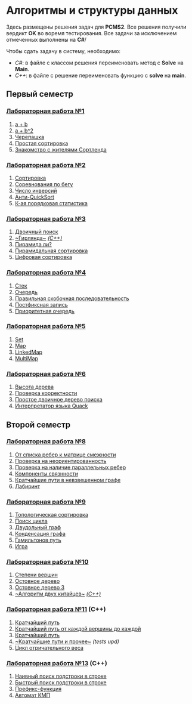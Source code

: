 # Алгоритмы и структуры данных

Здесь размещены решения задач для **PCMS2**. Все решения получили вердикт **OK** во воремя тестирования.
Все задачи за исключением отмеченных выполнены на **C#**/

Чтобы сдать задачу в систему, необходимо:
* *C#*: в файле с классом решения переименовать метод с **Solve** на **Main**.
* *C++*: в файле с решение переименовать функцию с **solve** на **main**.

## Первый семестр

### [Лабораторная работа №1](http://neerc.ifmo.ru/teaching/disalgo/problems/problems1.pdf)

1. [a + b](https://github.com/s4xack/AlgorithmsAndStructures/blob/master/AlgorithmsAndStructures/SimpleTasks/AplusB.cs)
2. [a + b^2](https://github.com/s4xack/AlgorithmsAndStructures/blob/master/AlgorithmsAndStructures/SimpleTasks/AplusBB.cs)
3. [Черепашка](https://github.com/s4xack/AlgorithmsAndStructures/blob/master/AlgorithmsAndStructures/SimpleTasks/Turtle.cs)
4. [Простая сортировка](https://github.com/s4xack/AlgorithmsAndStructures/blob/master/AlgorithmsAndStructures/SimpleTasks/SimpleSort.cs)
5. [Знакомство с жителями Сортленда](https://github.com/s4xack/AlgorithmsAndStructures/blob/master/AlgorithmsAndStructures/SimpleTasks/SorlLand.cs)

### [Лабораторная работа №2](http://neerc.ifmo.ru/teaching/disalgo/problems/problems2.pdf)

1. [Сортировка](https://github.com/s4xack/AlgorithmsAndStructures/blob/master/AlgorithmsAndStructures/SortingAlgorithms/MergeSort.cs)
2. [Соревнования по бегу](https://github.com/s4xack/AlgorithmsAndStructures/blob/master/AlgorithmsAndStructures/SortingAlgorithms/SortForRunners.cs)
3. [Число инверсий](https://github.com/s4xack/AlgorithmsAndStructures/blob/master/AlgorithmsAndStructures/SortingAlgorithms/InversionsCount.cs)
4. [Анти-QuickSort](https://github.com/s4xack/AlgorithmsAndStructures/blob/master/AlgorithmsAndStructures/SortingAlgorithms/AntiQuickSort.cs)
5. [К-ая порядковая статистика](https://github.com/s4xack/AlgorithmsAndStructures/blob/master/AlgorithmsAndStructures/SortingAlgorithms/KStaticstic.cs)

### [Лабораторная работа №3](http://neerc.ifmo.ru/teaching/disalgo/problems/problems3.pdf)

1. [Двоичный поиск](https://github.com/s4xack/AlgorithmsAndStructures/blob/master/AlgorithmsAndStructures/BinarySearch/BinarySearch.cs)
2. [~Гирлянда~](https://github.com/s4xack/AlgorithmsAndStructures/blob/master/AlgorithmsAndStructures/BinarySearch/Garland.cs) [*(C++)*](https://github.com/s4xack/AlgorithmsAndStructures/blob/master/AlgorithmsAndStructures.cpp/Garland.cpp)
3. [Пирамида ли?](https://github.com/s4xack/AlgorithmsAndStructures/blob/master/AlgorithmsAndStructures/DataStructures/IsHeap.cs)
4. [Пирамидальная сортировка](https://github.com/s4xack/AlgorithmsAndStructures/blob/master/AlgorithmsAndStructures/SortingAlgorithms/HeapSort.cs)
5. [Цифровая сортировка](https://github.com/s4xack/AlgorithmsAndStructures/blob/master/AlgorithmsAndStructures/SortingAlgorithms/RadixSort.cs)

### [Лабораторная работа №4](http://neerc.ifmo.ru/teaching/disalgo/problems/problems4.pdf)

1. [Стек](https://github.com/s4xack/AlgorithmsAndStructures/blob/master/AlgorithmsAndStructures/DataStructures/Stack.cs)
2. [Очередь](https://github.com/s4xack/AlgorithmsAndStructures/blob/master/AlgorithmsAndStructures/DataStructures/Queue.cs)
3. [Правильная скобочная последовательность](https://github.com/s4xack/AlgorithmsAndStructures/blob/master/AlgorithmsAndStructures/DataStructures/CorrectBracketSequence.cs)
4. [Постфиксная запись](https://github.com/s4xack/AlgorithmsAndStructures/blob/master/AlgorithmsAndStructures/DataStructures/PostfixNotation.cs)
5. [Приоритетная очередь](https://github.com/s4xack/AlgorithmsAndStructures/blob/master/AlgorithmsAndStructures/DataStructures/PriorityQueue.cs)

### [Лабораторная работа №5](http://neerc.ifmo.ru/teaching/disalgo/problems/problems5.pdf)

1. [Set](https://github.com/s4xack/AlgorithmsAndStructures/blob/master/AlgorithmsAndStructures/HashTables/MySet.cs)
2. [Map](https://github.com/s4xack/AlgorithmsAndStructures/blob/master/AlgorithmsAndStructures/HashTables/MyMap.cs)
3. [LinkedMap](https://github.com/s4xack/AlgorithmsAndStructures/blob/master/AlgorithmsAndStructures/HashTables/MyLinkedMap.cs)
4. [MultiMap](https://github.com/s4xack/AlgorithmsAndStructures/blob/master/AlgorithmsAndStructures/HashTables/MyMultiMap.cs)

### [Лабораторная работа №6](http://neerc.ifmo.ru/teaching/disalgo/problems/problems6.pdf)

1. [Высота дерева](https://github.com/s4xack/AlgorithmsAndStructures/blob/master/AlgorithmsAndStructures/BST/BstHeight.cs)
2. [Проверка корректности](https://github.com/s4xack/AlgorithmsAndStructures/blob/master/AlgorithmsAndStructures/BST/IsBst.cs)
3. [Простое двоичное дерево поиска](https://github.com/s4xack/AlgorithmsAndStructures/blob/master/AlgorithmsAndStructures/BST/Bst.cs)
4. [Интерпретатор языка Quack](https://github.com/s4xack/AlgorithmsAndStructures/blob/master/AlgorithmsAndStructures/Quack/QuackInterpreter.cs)

## Второй семестр

### [Лабораторная работа №8](http://neerc.ifmo.ru/teaching/disalgo/problems/problems8.pdf)

1. [От списка ребер к матрице смежности](https://github.com/s4xack/AlgorithmsAndStructures/blob/master/AlgorithmsAndStructures/GraphAlgorithms/EdgeListsToMatrix.cs)
2. [Проверка на неориентированность](https://github.com/s4xack/AlgorithmsAndStructures/blob/master/AlgorithmsAndStructures/GraphAlgorithms/CheckOriented.cs)
3. [Проверка на наличие параллельных ребер](https://github.com/s4xack/AlgorithmsAndStructures/blob/master/AlgorithmsAndStructures/GraphAlgorithms/CheckParallelEdges.cs)
4. [Компоненты связнности](https://github.com/s4xack/AlgorithmsAndStructures/blob/master/AlgorithmsAndStructures/GraphAlgorithms/Components.cs)
5. [Кратчайшие пути в невзвешенном графе](https://github.com/s4xack/AlgorithmsAndStructures/blob/master/AlgorithmsAndStructures/GraphAlgorithms/Distances.cs)
6. [Лабиринт](https://github.com/s4xack/AlgorithmsAndStructures/blob/master/AlgorithmsAndStructures/GraphAlgorithms/Labyrinth.cs)

### [Лабораторная работа №9](http://neerc.ifmo.ru/teaching/disalgo/problems/problems9.pdf)

1. [Топологическая сортировка](https://github.com/s4xack/AlgorithmsAndStructures/blob/master/AlgorithmsAndStructures/GraphAlgorithms/TopSort.cs)
2. [Поиск цикла](https://github.com/s4xack/AlgorithmsAndStructures/blob/master/AlgorithmsAndStructures/GraphAlgorithms/Cycle.cs)
3. [Двудольный граф](https://github.com/s4xack/AlgorithmsAndStructures/blob/master/AlgorithmsAndStructures/GraphAlgorithms/BipartiteGraph.cs)
4. [Конденсация графа](https://github.com/s4xack/AlgorithmsAndStructures/blob/master/AlgorithmsAndStructures/GraphAlgorithms/Condensation.cs)
5. [Гамильтонов путь](https://github.com/s4xack/AlgorithmsAndStructures/blob/master/AlgorithmsAndStructures/GraphAlgorithms/HamiltonianPath.cs)
6. [Игра](https://github.com/s4xack/AlgorithmsAndStructures/blob/master/AlgorithmsAndStructures/GraphAlgorithms/Game.cs)

### [Лабораторная работа №10](http://neerc.ifmo.ru/teaching/disalgo/problems/problems10.pdf)

1. [Степени вершин](https://github.com/s4xack/AlgorithmsAndStructures/blob/master/AlgorithmsAndStructures/GraphAlgorithms/VertexDegree.cs)
2. [Остовное дерево](https://github.com/s4xack/AlgorithmsAndStructures/blob/master/AlgorithmsAndStructures/GraphAlgorithms/MstPoints.cs)
3. [Остовное дерево 3](https://github.com/s4xack/AlgorithmsAndStructures/blob/master/AlgorithmsAndStructures/GraphAlgorithms/Mst.cs)
4. [~Алгоритм двух китайцев~](https://github.com/s4xack/AlgorithmsAndStructures/blob/master/AlgorithmsAndStructures/GraphAlgorithms/TwoChinese.cs) [*(C++)*](https://github.com/s4xack/AlgorithmsAndStructures/blob/master/AlgorithmsAndStructures.cpp/TwoChinese.cpp)

### [Лабораторная работа №11](http://neerc.ifmo.ru/teaching/disalgo/problems/problems11.pdf) (С++)

1. [Кратчайший путь](https://github.com/s4xack/AlgorithmsAndStructures/blob/master/AlgorithmsAndStructures.cpp/DijkstraMatrix.cpp)
2. [Кратчайший путь от каждой вершины до каждой](https://github.com/s4xack/AlgorithmsAndStructures/blob/master/AlgorithmsAndStructures.cpp/Floyd.cpp)
3. [Кратчайший путь](https://github.com/s4xack/AlgorithmsAndStructures/blob/master/AlgorithmsAndStructures.cpp/Dijkstra.cpp)
4. [~Кратчайшие пути и прочее~](https://github.com/s4xack/AlgorithmsAndStructures/blob/master/AlgorithmsAndStructures.cpp/Ford.cpp) *(tests upd)*
5. [Цикл отричательного веса](https://github.com/s4xack/AlgorithmsAndStructures/blob/master/AlgorithmsAndStructures.cpp/NegativeCycle.cpp)

### [Лабораторная работа №13](http://neerc.ifmo.ru/teaching/disalgo/problems/problems13.pdf) (С++)

1. [Наивный поиск подстроки в строке](https://github.com/s4xack/AlgorithmsAndStructures/blob/master/AlgorithmsAndStructures.cpp/SubStringSearch.cpp)
2. [Быстрый поиск подстроки в строке](https://github.com/s4xack/AlgorithmsAndStructures/blob/master/AlgorithmsAndStructures.cpp/SubStringSearch.cpp)
3. [Префикс-функция](https://github.com/s4xack/AlgorithmsAndStructures/blob/master/AlgorithmsAndStructures.cpp/PrefixFunction.cpp)
4. [Автомат КМП](https://github.com/s4xack/AlgorithmsAndStructures/blob/master/AlgorithmsAndStructures.cpp/KmpMachine.cpp)
